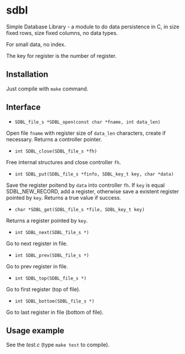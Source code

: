 sdbl
====

Simple Database Library - a module to do data persistence in C, in size fixed rows, size fixed columns, no data types.

For small data, no index.

The key for register is the number of register.

## Installation ##

Just compile with `make` command.


## Interface ##

* `SDBL_file_s *SDBL_open(const char *fname, int data_len)`

Open file `fname` with register size of `data_len` characters, create if necessary. Returns a controller pointer.


* `int SDBL_close(SDBL_file_s *fh)`

Free internal structures and close controller `fh`.


* `int SDBL_put(SDBL_file_s *finfo, SDBL_key_t key, char *data)`

Save the register poitend by `data` into controller `fh`. If `key` is equal SDBL_NEW_RECORD, add a register, otherwise save a existent register pointed by `key`. Returns a true value if success.


* `char *SDBL_get(SDBL_file_s *file, SDBL_key_t key)`

Returns a register pointed by `key`.


* `int SDBL_next(SDBL_file_s *)`

Go to next register in file.


* `int SDBL_prev(SDBL_file_s *)`

Go to prev register in file.


* `int SDBL_top(SDBL_file_s *)`

Go to first register (top of file).


* `int SDBL_bottom(SDBL_file_s *)`

Go to last register in file (bottom of file).


## Usage example ##

See the *test.c* (type `make test` to compile).
